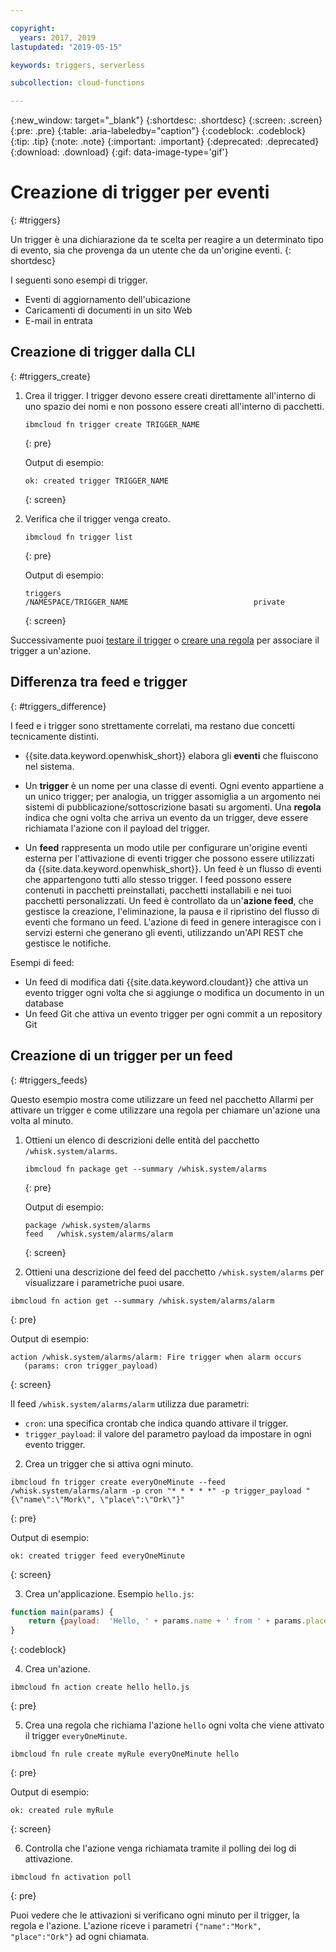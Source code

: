 ```yaml
---

copyright:
  years: 2017, 2019
lastupdated: "2019-05-15"

keywords: triggers, serverless

subcollection: cloud-functions

---
```


{:new_window: target="_blank"}
{:shortdesc: .shortdesc}
{:screen: .screen}
{:pre: .pre}
{:table: .aria-labeledby="caption"}
{:codeblock: .codeblock}
{:tip: .tip}
{:note: .note}
{:important: .important}
{:deprecated: .deprecated}
{:download: .download}
{:gif: data-image-type='gif'}


# Creazione di trigger per eventi
{: #triggers}

Un trigger è una dichiarazione da te scelta per reagire a un determinato tipo di evento, sia che provenga da un utente che da un'origine eventi.
{: shortdesc}

I seguenti sono esempi di trigger.
- Eventi di aggiornamento dell'ubicazione
- Caricamenti di documenti in un sito Web
- E-mail in entrata



## Creazione di trigger dalla CLI
{: #triggers_create}


1. Crea il trigger. I trigger devono essere creati direttamente all'interno di uno spazio dei nomi e non possono essere creati all'interno di pacchetti.
    ```
    ibmcloud fn trigger create TRIGGER_NAME
    ```
    {: pre}

    Output di esempio:
    ```
    ok: created trigger TRIGGER_NAME
    ```
    {: screen}

2. Verifica che il trigger venga creato.
    ```
    ibmcloud fn trigger list
    ```
    {: pre}

    Output di esempio:
    ```
    triggers
    /NAMESPACE/TRIGGER_NAME                            private
    ```
    {: screen}



Successivamente puoi [testare il trigger](/docs/openwhisk?topic=cloud-functions-test#test_triggers) o [creare una regola](/docs/openwhisk?topic=cloud-functions-rules) per associare il trigger a un'azione.



## Differenza tra feed e trigger
{: #triggers_difference}

I feed e i trigger sono strettamente correlati, ma restano due concetti tecnicamente distinti.

- {{site.data.keyword.openwhisk_short}} elabora gli **eventi** che fluiscono nel sistema.

- Un **trigger** è un nome per una classe di eventi. Ogni evento appartiene a un unico trigger; per analogia, un trigger assomiglia a un argomento nei sistemi di pubblicazione/sottoscrizione basati su argomenti. Una **regola** indica che ogni volta che arriva un evento da un trigger, deve essere richiamata l'azione con il payload del trigger.

- Un **feed** rappresenta un modo utile per configurare un'origine eventi esterna
per l'attivazione di eventi trigger che possono essere utilizzati da {{site.data.keyword.openwhisk_short}}. Un feed è un flusso di eventi che appartengono tutti allo stesso trigger. I feed possono essere contenuti in pacchetti preinstallati, pacchetti installabili e nei tuoi pacchetti personalizzati.  Un feed è controllato da un'**azione feed**, che gestisce la creazione, l'eliminazione, la pausa e il ripristino del flusso di eventi che formano un feed. L'azione di feed in genere interagisce con i servizi esterni che generano gli eventi, utilizzando un'API REST che gestisce le notifiche.

Esempi di feed:
- Un feed di modifica dati {{site.data.keyword.cloudant}} che attiva un evento trigger ogni volta che si aggiunge o modifica un documento in un database
- Un feed Git che attiva un evento trigger per ogni commit a un repository Git



## Creazione di un trigger per un feed
{: #triggers_feeds}

Questo esempio mostra come utilizzare un feed nel pacchetto Allarmi per attivare un trigger e come utilizzare una regola per chiamare un'azione una volta al minuto.

1. Ottieni un elenco di descrizioni delle entità del pacchetto `/whisk.system/alarms`.

    ```
    ibmcloud fn package get --summary /whisk.system/alarms
    ```
    {: pre}

    Output di esempio:
    ```
    package /whisk.system/alarms
   feed   /whisk.system/alarms/alarm
    ```
    {: screen}
2. Ottieni una descrizione del feed del pacchetto `/whisk.system/alarms` per visualizzare i parametriche puoi usare.

  ```
  ibmcloud fn action get --summary /whisk.system/alarms/alarm
  ```
  {: pre}

  Output di esempio:
  ```
  action /whisk.system/alarms/alarm: Fire trigger when alarm occurs
     (params: cron trigger_payload)
  ```
  {: screen}

  Il feed `/whisk.system/alarms/alarm` utilizza due parametri:
  - `cron`: una specifica crontab che indica quando attivare il trigger.
  - `trigger_payload`: il valore del parametro payload da impostare in ogni evento trigger.

2. Crea un trigger che si attiva ogni minuto.
  ```
  ibmcloud fn trigger create everyOneMinute --feed /whisk.system/alarms/alarm -p cron "* * * * *" -p trigger_payload "{\"name\":\"Mork\", \"place\":\"Ork\"}"
  ```
  {: pre}

  Output di esempio:
  ```
  ok: created trigger feed everyOneMinute
  ```
  {: screen}

3. Crea un'applicazione. Esempio `hello.js`:
  ```javascript
  function main(params) {
      return {payload:  'Hello, ' + params.name + ' from ' + params.place};
  }
  ```
  {: codeblock}

4. Crea un'azione.
  ```
  ibmcloud fn action create hello hello.js
  ```
  {: pre}

5. Crea una regola che richiama l'azione `hello` ogni volta che viene attivato il trigger `everyOneMinute`.
  ```
  ibmcloud fn rule create myRule everyOneMinute hello
  ```
  {: pre}

  Output di esempio:
  ```
  ok: created rule myRule
  ```
  {: screen}

6. Controlla che l'azione venga richiamata tramite il polling dei log di attivazione.
  ```
  ibmcloud fn activation poll
  ```
  {: pre}

  Puoi vedere che le attivazioni si verificano ogni minuto per il trigger, la regola e l'azione. L'azione riceve i parametri `{"name":"Mork", "place":"Ork"}` ad ogni chiamata.



